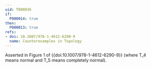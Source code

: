 ```yaml
---
uid: T000036
if:
  P000014: true
then:
  P000013: true
refs:
- doi: 10.1007/978-1-4612-6290-9
  name: Counterexamples in Topology
---
```



Asserted in Figure 1 of {{doi:10.1007/978-1-4612-6290-9}}
(where T_4 means normal and T_5 means completely normal).
